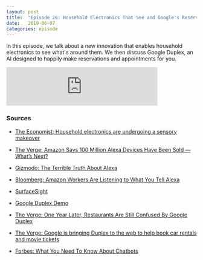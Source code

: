 ```yaml
---
layout: post
title:  "Episode 26: Household Electronics That See and Google's Reservation AI"
date:   2019-06-07
categories: episode
---
```


In this episode, we talk about a new innovation that enables household electronics to see what's around them. We then discuss Google Duplex, an AI designed to happily make reservations and appointments for you.

<iframe src="https://anchor.fm/databytes/embed/episodes/26-Household-Electronics-That-See-and-Googles-Reservation-AI-e43ph9" height="102px" width="400px" frameborder="0" scrolling="no"></iframe>

### Sources

* [The Economist: Household electronics are undergoing a sensory makeover](https://www.economist.com/science-and-technology/2019/05/11/https://www.economist.com/science-and-technology/2019/05/11/household-electronics-are-undergoing-a-sensory-makeoverhousehold-electronics-are-undergoing-a-sensory-makeover)

* [The Verge: Amazon Says 100 Million Alexa Devices Have Been Sold — What’s Next?](https://www.theverge.com/2019/1/4/18168565/amazon-alexa-devices-how-many-sold-number-100-million-dave-limp)

* [Gizmodo: The Terrible Truth About Alexa](https://gizmodo.com/the-terrible-truth-about-alexa-1834075404)

* [Bloomberg: Amazon Workers Are Listening to What You Tell Alexa](https://www.bloomberg.com/news/articles/2019-04-10/is-anyone-listening-to-you-on-alexa-a-global-team-reviews-audio)

* [SurfaceSight](http://www.gierad.com/projects/surfacesight/)

* [Google Duplex Demo](https://www.youtube.com/watch?v=znNe4pMCsD4)

* [The Verge: One Year Later, Restaurants Are Still Confused By Google Duplex](https://www.theverge.com/2019/5/9/18538194/google-duplex-ai-restaurants-experiences-review-robocalls)

* [The Verge: Google is bringing Duplex to the web to help book car rentals and movie tickets](https://www.theverge.com/2019/5/7/18531195/google-duplex-web-update-car-rentals-movie-tickets-io-2019)

* [Forbes: What You Need To Know About Chatbots](https://www.forbes.com/sites/tomtaulli/2019/04/21/what-you-need-to-know-about-chatbots/#29c56d444844)